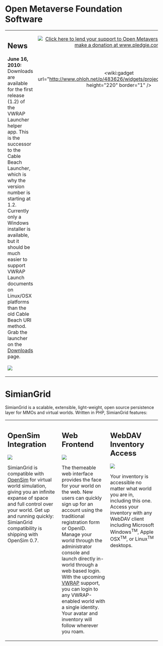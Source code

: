 # Open Metaverse Foundation Software #

<table border='0'><tr>
<td width='100%' align='left' valign='top'>

<h2>News</h2>

<b>June 16, 2010:</b> Downloads are available for the first release (1.2) of the VWRAP Launcher helper app. This is the successor to the Cable Beach Launcher, which is why the version number is starting at 1.2. Currently only a Windows installer is available, but it should be much easier to support VWRAP Launch documents on Linux/OSX platforms than the old Cable Beach URI method. Grab the launcher on the <a href='http://code.google.com/p/openmetaverse/downloads/list'>Downloads</a> page.<br>
<br>
<img src='http://openmetaverse.googlecode.com/svn/images/vwraplauncher-1.2.png' />

</td>
<td width='350' align='center' valign='top'>

<a href='http://www.pledgie.com/campaigns/13151'><img src='http://www.pledgie.com/campaigns/13151.png?skin_name=chrome' alt='Click here to lend your support to Open Metaverse Foundation and make a donation at www.pledgie.com !' border='0' /></a>

<br /><br />

<wiki:gadget url="http://www.ohloh.net/p/483626/widgets/project_basic_stats.xml" height="220"  border="1" /><br>
<br>
</td>
</tr></table>

# SimianGrid #

SimianGrid is a scalable, extensible, light-weight, open source persistence layer for MMOs and virtual worlds. Written in PHP, SimianGrid features:

<table border='0'>
<tr valign='top'>
<td width='340'>
<h2>OpenSim Integration</h2>
<a href='http://openmetaverse.googlecode.com/svn/wiki/opensim-01.jpg'><img src='http://openmetaverse.googlecode.com/svn/wiki/opensim-01-sm.jpg' border='0' /></a>

SimianGrid is compatible with <a href='http://www.opensimulator.org/'>OpenSim</a> for virtual world simulation, giving you an infinite expanse of space and full control over your world. Get up and running quickly: SimianGrid compatibility is shipping with OpenSim 0.7.<br>
</td>

<td width='340'>
<h2>Web Frontend</h2>
<a href='http://openmetaverse.googlecode.com/svn/wiki/sgf-login-01.png'><img src='http://openmetaverse.googlecode.com/svn/wiki/sgf-login-01-sm.png' border='0' /></a>

The themeable web interface provides the face for your world on the web. New users can quickly sign up for an account using the traditional registration form or OpenID. Manage your world through the administrator console and launch directly in-world through a web based login. With the upcoming <a href='VWRAP.md'>VWRAP</a> support, you can login to any VWRAP-enabled world with a single identity. Your avatar and inventory will follow wherever you roam.<br>
</td>

<td width='340'>
<h2>WebDAV Inventory Access</h2>
<a href='http://openmetaverse.googlecode.com/svn/wiki/webdav-01.png'><img src='http://openmetaverse.googlecode.com/svn/wiki/webdav-01-sm.png' border='0' /></a>

Your inventory is accessible no matter what world you are in, including this one. Access your inventory with any WebDAV client including Microsoft Windows<sup>TM</sup>, Apple OSX<sup>TM</sup>, or Linux<sup>TM</sup> desktops.<br>
</td>
</tr>
</table>